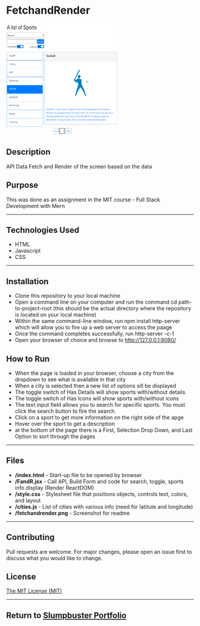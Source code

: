# FetchandRender
<img src="./fetchandrender.png" height="300px" width="300px"/>

## Description 
API Data Fetch and Render of the screen based on the data

## Purpose 
This was done as an assignment in the MIT course - Full Stack Development with Mern

---------

## Technologies Used 
- HTML
- Javascript
- CSS

---------

## Installation 
- Clone this repository to your local machine
- Open a command line on your computer and run the command cd path-to-project-root (this should be the actual directory where the repository is located on your local machine)
- Within the same command-line window, run npm install http-server which will allow you to fire up a web server to access the paage
- Once the command completes successfully, run http-server -c-1
- Open your browser of choice and browse to http://127.0.0.1:8080/

## How to Run 
- When the page is loaded in your browser, choose a city from the dropdown to see what is available in that city
- When a city is selected then a new list of options sill be displayed
- The toggle switch of Has Details will show sports with/without details
- The toggle switch of Has Icons will show sports with/without icons
- The text input field allows you to search for specific sports. You must click the search button to fire the search.
- Click on a sport to get more information on the right side of the apge
- Hover over the sport to get a description
- at the bottom of the page there is a First, Selection Drop Down, and Last Option to sort through the pages

---------

## Files 
- **/index.html** - Start-up file to be opened by browser
- **/FandR.jsx** - Call API, Build Form and code for search, toggle, sports info display (Render ReactDOM)
- **/style.css** -  Stylesheet file that positions objects, controls text, colors, and layout
- **/cities.js** -  List of cities with various info (need for latitute and longitude)
- **/fetchandrender.png** -  Screenshot for readme

---------

## Contributing 
Pull requests are welcome. For major changes, please open an issue first to discuss what you would like to change.

## License
[The MIT License (MIT)](https://github.com/slumpbuster/Formik/blob/main/LICENSE)

---------

## Return to [Slumpbuster Portfolio](https://slumpbuster.github.io/#portfolio)
